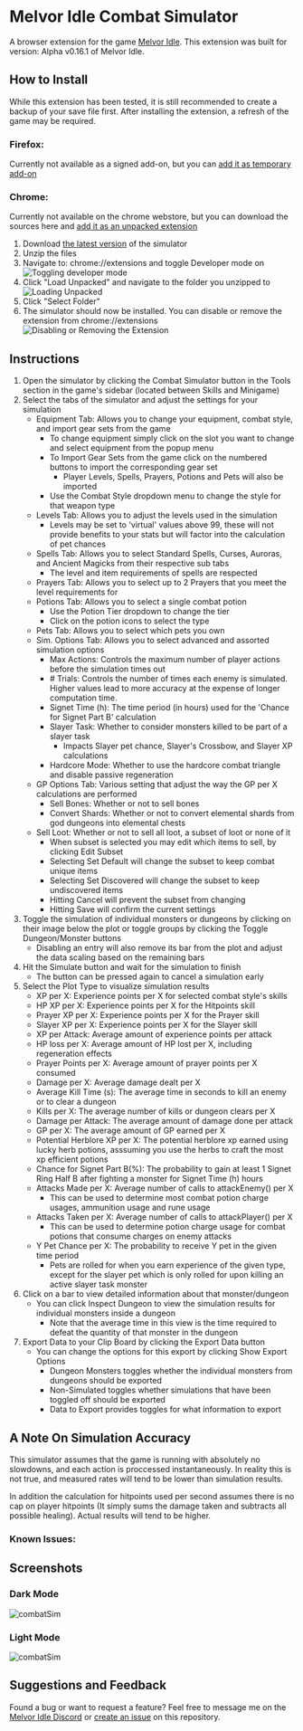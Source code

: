 # Melvor Idle Combat Simulator
A browser extension for the game [Melvor Idle](http://www.melvoridle.com/).
This extension was built for version: Alpha v0.16.1 of Melvor Idle.

## How to Install
While this extension has been tested, it is still recommended to create a backup of your save file first.
After installing the extension, a refresh of the game may be required.

### Firefox:
Currently not available as a signed add-on, but you can [add it as temporary add-on](https://www.youtube.com/watch?v=J7el77F1ckg)

### Chrome:
Currently not available on the chrome webstore, but you can download the sources here and [add it as an unpacked extension](https://developer.chrome.com/extensions/getstarted)
1. Download [the latest version](/../../releases/latest) of the simulator
2. Unzip the files
3. Navigate to: chrome://extensions and toggle Developer mode on
![Toggling developer mode](Media/chromeInstall1.png)
4. Click "Load Unpacked" and navigate to the folder you unzipped to
![Loading Unpacked](Media/chromeInstall2.png)
5. Click "Select Folder"
6. The simulator should now be installed. You can disable or remove the extension from chrome://extensions
![Disabling or Removing the Extension](Media/chromeInstall3.png)

## Instructions
1. Open the simulator by clicking the Combat Simulator button in the Tools section in the game's sidebar (located between Skills and Minigame)
2. Select the tabs of the simulator and adjust the settings for your simulation
    - Equipment Tab: Allows you to change your equipment, combat style, and import gear sets from the game
        - To change equipment simply click on the slot you want to change and select equipment from the popup menu
        - To Import Gear Sets from the game click on the numbered buttons to import the corresponding gear set
            - Player Levels, Spells, Prayers, Potions and Pets will also be imported
        - Use the Combat Style dropdown menu to change the style for that weapon type
    - Levels Tab: Allows you to adjust the levels used in the simulation
        - Levels may be set to 'virtual' values above 99, these will not provide benefits to your stats but will factor into the calculation of pet chances
    - Spells Tab: Allows you to select Standard Spells, Curses, Auroras, and Ancient Magicks from their respective sub tabs
        - The level and item requirements of spells are respected
    - Prayers Tab: Allows you to select up to 2 Prayers that you meet the level requirements for
    - Potions Tab: Allows you to select a single combat potion
        - Use the Potion Tier dropdown to change the tier
        - Click on the potion icons to select the type
    - Pets Tab: Allows you to select which pets you own
    - Sim. Options Tab: Allows you to select advanced and assorted simulation options
        - Max Actions: Controls the maximum number of player actions before the simulation times out
        - \# Trials: Controls the number of times each enemy is simulated. Higher values lead to more accuracy at the expense of longer computation time.
        - Signet Time (h): The time period (in hours) used for the 'Chance for Signet Part B' calculation
        - Slayer Task: Whether to consider monsters killed to be part of a slayer task
            - Impacts Slayer pet chance, Slayer's Crossbow, and Slayer XP calculations
        - Hardcore Mode: Whether to use the hardcore combat triangle and disable passive regeneration
    - GP Options Tab: Various setting that adjust the way the GP per X calculations are performed
        - Sell Bones: Whether or not to sell bones
        - Convert Shards: Whether or not to convert elemental shards from god dungeons into elemental chests
     - Sell Loot: Whether or not to sell all loot, a subset of loot or none of it
        - When subset is selected you may edit which items to sell, by clicking Edit Subset
        - Selecting Set Default will change the subset to keep combat unique items
        - Selecting Set Discovered will change the subset to keep undiscovered items
        - Hitting Cancel will prevent the subset from changing
        - Hitting Save will confirm the current settings
3. Toggle the simulation of individual monsters or dungeons by clicking on their image below the plot or toggle groups by clicking the Toggle Dungeon/Monster buttons
    - Disabling an entry will also remove its bar from the plot and adjust the data scaling based on the remaining bars
4. Hit the Simulate button and wait for the simulation to finish
    - The button can be pressed again to cancel a simulation early
5. Select the Plot Type to visualize simulation results
    - XP per X: Experience points per X for selected combat style's skills
    - HP XP per X: Experience points per X for the Hitpoints skill
    - Prayer XP per X: Experience points per X for the Prayer skill
    - Slayer XP per X: Experience points per X for the Slayer skill
    - XP per Attack: Average amount of experience points per attack
    - HP loss per X: Average amount of HP lost per X, including regeneration effects
    - Prayer Points per X: Average amount of prayer points per X consumed
    - Damage per X: Average damage dealt per X
    - Average Kill Time (s): The average time in seconds to kill an enemy or to clear a dungeon
    - Kills per X: The average number of kills or dungeon clears per X
    - Damage per Attack: The average amount of damage done per attack
    - GP per X: The average amount of GP earned per X
    - Potential Herblore XP per X: The potential herblore xp earned using lucky herb potions, asssuming you use the herbs to craft the most xp efficient potions
    - Chance for Signet Part B(%): The probability to gain at least 1 Signet Ring Half B after fighting a monster for Signet Time (h) hours
    - Attacks Made per X: Average number of calls to attackEnemy() per X
        - This can be used to determine most combat potion charge usages, ammunition usage and rune usage
    - Attacks Taken per X: Average number of calls to attackPlayer() per X
        - This can be used to determine potion charge usage for combat potions that consume charges on enemy attacks
    - Y Pet Chance per X: The probability to receive Y pet in the given time period
        - Pets are rolled for when you earn experience of the given type, except for the slayer pet which is only rolled for upon killing an active slayer task monster
6. Click on a bar to view detailed information about that monster/dungeon
    - You can click Inspect Dungeon to view the simulation results for individual monsters inside a dungeon
        - Note that the average time in this view is the time required to defeat the quantity of that monster in the dungeon
7. Export Data to your Clip Board by clicking the Export Data button
    - You can change the options for this export by clicking Show Export Options
        - Dungeon Monsters toggles whether the individual monsters from dungeons should be exported
        - Non-Simulated toggles whether simulations that have been toggled off should be exported
        - Data to Export provides toggles for what information to export

## A Note On Simulation Accuracy
This simulator assumes that the game is running with absolutely no slowdowns, and each action is proccessed instantaneously. In reality this is not true, and measured rates will tend to be lower than simulation results.

In addition the calculation for hitpoints used per second assumes there is no cap on player hitpoints (It simply sums the damage taken and subtracts all possible healing). Actual results will tend to be higher.

### Known Issues:

## Screenshots
### Dark Mode
![combatSim](Media/darkMode.png)
### Light Mode
![combatSim](Media/lightMode.png)

## Suggestions and Feedback
Found a bug or want to request a feature?
Feel free to message me on the [Melvor Idle Discord](https://discord.gg/TWDT7PM) or [create an issue](/../../issues) on this repository.

